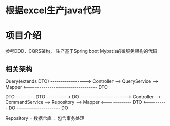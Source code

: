 # 根据excel生产java代码

# 项目介绍
参考DDD，CQRS架构，
生产基于Spring boot Mybatis的微服务架构的代码

## 相关架构 
Query(extends DTO) ----------------->
Controller --> QueryService --> Mapper
<--------------------------------- DTO

DTO --------- DTO ---------> DO ---------------------->
Controller --> CommandService --> Repository --> Mapper
<------------ DTO <--------- DO --------------------- DO 


Repository = 数据仓库 ：包含事务处理